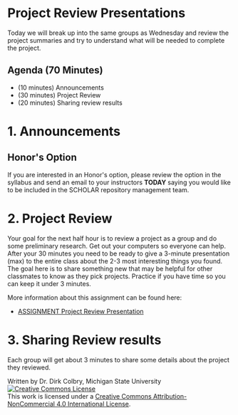 # Project Review Presentations

Today we will break up into the same groups as Wednesday and review the project summaries and try to understand what will be needed to complete the project.  


## Agenda (70 Minutes)

- (10 minutes) Announcements
- (30 minutes) Project Review
- (20 minutes) Sharing review results


# 1. Announcements

## Honor's Option

If you are interested in an Honor's option, please review the option in the syllabus and send an email to your instructors **TODAY** saying you would like to be included in the SCHOLAR repository management team. 

# 2. Project Review

Your goal for the next half hour is to review a project as a group and do some preliminary research. Get out your computers so everyone can help.  After your 30 minutes you need to be ready to give a 3-minute presentation (max) to the entire class about the 2-3 most interesting things you found. The goal here is to share something new that may be helpful for other classmates to know as they pick projects. Practice if you have time so you can keep it under 3 minutes. 

More information about this assignment can be found here:


* [ASSIGNMENT Project Review Presentation](0829-ASSIGNMENT_Project_Review_Presentation)


# 3. Sharing Review results

Each group will get about 3 minutes to share some details about the project they reviewed.

Written by Dr. Dirk Colbry, Michigan State University
<a rel="license" href="http://creativecommons.org/licenses/by-nc/4.0/"><img alt="Creative Commons License" style="border-width:0" src="https://i.creativecommons.org/l/by-nc/4.0/88x31.png" /></a><br />This work is licensed under a <a rel="license" href="http://creativecommons.org/licenses/by-nc/4.0/">Creative Commons Attribution-NonCommercial 4.0 International License</a>.
